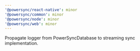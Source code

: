 ```yaml
---
'@powersync/react-native': minor
'@powersync/common': minor
'@powersync/node': minor
'@powersync/web': minor
---
```


Propagate logger from PowerSyncDatabase to streaming sync implementation.
